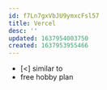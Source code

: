 ```yaml
---
id: f7Ln7gxVbJU9ymxcFsl57
title: Vercel
desc: ''
updated: 1637954003750
created: 1637953955466
---
```


- [<] similar to 
- free hobby plan
